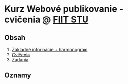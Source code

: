 # Kurz Webové publikovanie - cvičenia @ [FIIT STU](http://www.fiit.stuba.sk)


## Obsah

1. [Základné informácie + harmonogram](zakladne-informacie)
2. [Cvičenia](cvicenia)
3. [Zadania](zadania)


## Oznamy
